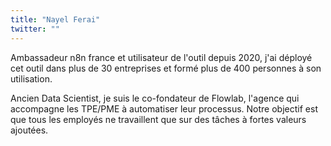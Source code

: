 ```yaml
---
title: "Nayel Ferai"
twitter: ""
---
```


Ambassadeur n8n france et utilisateur de l'outil depuis 2020, j'ai déployé cet outil dans plus de 30 entreprises et formé plus de 400 personnes à son utilisation. 

Ancien Data Scientist, je suis le co-fondateur de Flowlab, l'agence qui accompagne les TPE/PME à automatiser leur processus. Notre objectif est que tous les employés ne travaillent que sur des tâches à fortes valeurs ajoutées.